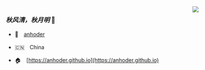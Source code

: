 
<img align="right" src="https://github-readme-stats.vercel.app/api?username=anhoder&show_icons=true&icon_color=805AD5&text_color=718096&bg_color=ffffff&hide_title=true" />

### *秋风清，秋月明* 👋

* 👥　[anhoder](https://anhoder.github.io)

* 🇨🇳　China

* 🏠　[https://anhoder.github.io](https://anhoder.github.io)

